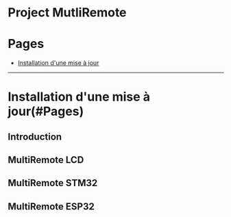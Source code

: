 Project MutliRemote
=============================

# Pages
- [Installation d'une mise à jour](#installation)


----------------------------------

# Installation d'une mise à jour(#Pages)


## Introduction

## MultiRemote LCD
## MultiRemote STM32
## MultiRemote ESP32


